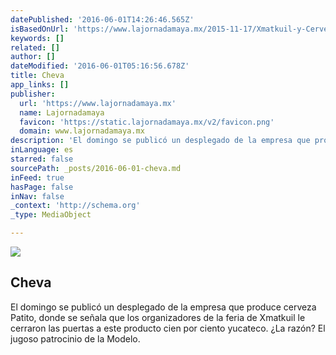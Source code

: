 ```yaml
---
datePublished: '2016-06-01T14:26:46.565Z'
isBasedOnUrl: 'https://www.lajornadamaya.mx/2015-11-17/Xmatkuil-y-Cerveza-Patito'
keywords: []
related: []
author: []
dateModified: '2016-06-01T05:16:56.678Z'
title: Cheva
app_links: []
publisher:
  url: 'https://www.lajornadamaya.mx'
  name: Lajornadamaya
  favicon: 'https://static.lajornadamaya.mx/v2/favicon.png'
  domain: www.lajornadamaya.mx
description: 'El domingo se publicó un desplegado de la empresa que produce cerveza Patito, donde se señala que los organizadores de la feria de Xmatkuil le cerraron las puertas a este producto cien por ciento yucateco. ¿La razón? El jugoso patrocinio de la Modelo.'
inLanguage: es
starred: false
sourcePath: _posts/2016-06-01-cheva.md
inFeed: true
hasPage: false
inNav: false
_context: 'http://schema.org'
_type: MediaObject

---
```

<article style=""><img src="https://s3-us-west-2.amazonaws.com/the-grid-img/p/7fe7733732271e3a165d0e8bc58797276ffc51c5.jpg" /><h1>Cheva</h1><p>El domingo se publicó un desplegado de la empresa que produce cerveza Patito, donde se señala que los organizadores de la feria de Xmatkuil le cerraron las puertas a este producto cien por ciento yucateco. ¿La razón? El jugoso patrocinio de la Modelo.</p></article>